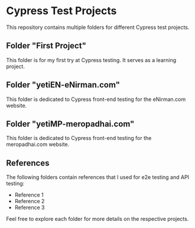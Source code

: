 # Cypress Test Projects

This repository contains multiple folders for different Cypress test projects.

## Folder "First Project"

This folder is for my first try at Cypress testing. It serves as a learning project.

## Folder "yetiEN-eNirman.com"

This folder is dedicated to Cypress front-end testing for the eNirman.com website.

## Folder "yetiMP-meropadhai.com"

This folder is dedicated to Cypress front-end testing for the meropadhai.com website.

## References

The following folders contain references that I used for e2e testing and API testing:

- Reference 1
- Reference 2
- Reference 3

Feel free to explore each folder for more details on the respective projects.

